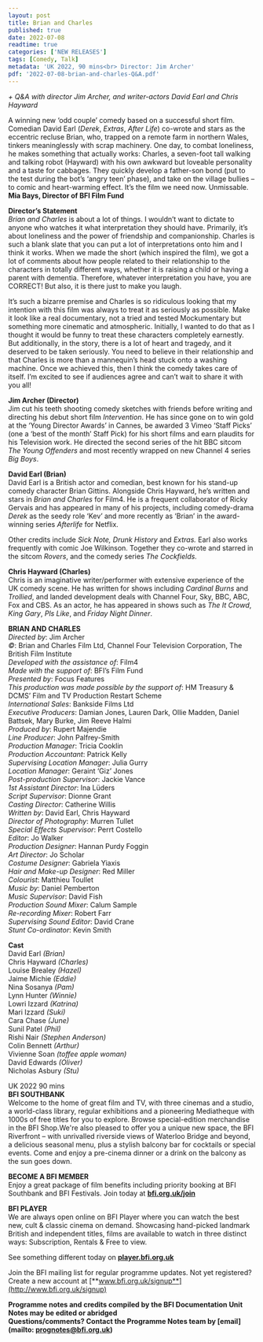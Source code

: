 ```yaml
---
layout: post
title: Brian and Charles
published: true
date: 2022-07-08
readtime: true
categories: ['NEW RELEASES']
tags: [Comedy, Talk]
metadata: 'UK 2022, 90 mins<br> Director: Jim Archer'
pdf: '2022-07-08-brian-and-charles-Q&A.pdf'
---
```


_+ Q&A with director Jim Archer, and writer-actors David Earl and Chris Hayward_

A winning new ‘odd couple’ comedy based on a successful short film. Comedian David Earl (_Derek_, _Extras_, _After Life_) co-wrote and stars as the eccentric recluse Brian, who, trapped on a remote farm in northern Wales, tinkers meaninglessly with scrap machinery. One day, to combat loneliness, he makes something that actually works: Charles, a seven-foot tall walking and talking robot (Hayward) with his own awkward but loveable personality and a taste for cabbages. They quickly develop a father-son bond (put to the test during the bot’s ‘angry teen’ phase), and take on the village bullies – to comic and heart-warming effect. It’s the film we need now. Unmissable.  
**Mia Bays, Director of BFI Film Fund**  

**Director’s Statement**  
_Brian and Charles_ is about a lot of things. I wouldn’t want to dictate to anyone who watches it what interpretation they should have. Primarily, it’s about loneliness and the power of friendship and companionship. Charles is such a blank slate that you can put a lot of interpretations onto him and I think it works. When we made the short (which inspired the film), we got a lot of comments about how people related to their relationship to the characters in totally different ways, whether it is raising a child or having a parent with dementia. Therefore, whatever interpretation you have, you are CORRECT! But also, it is there just to make you laugh.

It’s such a bizarre premise and Charles is so ridiculous looking that my intention with this film was always to treat it as seriously as possible. Make it look like a real documentary, not a tried and tested Mockumentary but something more cinematic and atmospheric. Initially, I wanted to do that as I thought it would be funny to treat these characters completely earnestly. But additionally, in the story, there is a lot of heart and tragedy, and it deserved to be taken seriously. You need to believe in their relationship and that Charles is more than a mannequin’s head stuck onto a washing machine. Once we achieved this, then I think the comedy takes care of itself. I’m excited to see if audiences agree and can’t wait to share it with you all!  

**Jim Archer (Director)**  
Jim cut his teeth shooting comedy sketches with friends before writing and directing his debut short film _Intervention_. He has since gone on to win gold at the ‘Young Director Awards’ in Cannes, be awarded 3 Vimeo ‘Staff Picks’ (one a ‘best of the month’ Staff Pick) for his short films and earn plaudits for his Television work. He directed the second series of the hit BBC sitcom  _The Young Offenders_ and most recently wrapped on new Channel 4 series  _Big Boys_.  

**David Earl (Brian)**  
David Earl is a British actor and comedian, best known for his stand-up comedy character Brian Gittins. Alongside Chris Hayward, he’s written and stars in _Brian and Charles_ for Film4. He is a frequent collaborator of Ricky Gervais and has appeared in many of his projects, including comedy-drama _Derek_ as the seedy role ‘Kev’ and more recently as ‘Brian’ in the award-winning series _Afterlife_ for Netflix.

Other credits include _Sick Note, Drunk History_ and _Extras._ Earl also works frequently with comic Joe Wilkinson. Together they co-wrote and starred in the sitcom _Rovers_, and the comedy series _The Cockfields._

**Chris Hayward (Charles)**  
Chris is an imaginative writer/performer with extensive experience of the UK comedy scene. He has written for shows including _Cardinal Burns_ and _Trollied_, and landed development deals with Channel Four, Sky, BBC, ABC, Fox and CBS. As an actor, he has appeared in shows such as _The It Crowd_, _King Gary_, _Pls Like_, and _Friday Night Dinner_.  

**BRIAN AND CHARLES**  
_Directed by_: Jim Archer  
_©_: Brian and Charles Film Ltd, Channel Four Television Corporation, The British Film Institute  
_Developed with the assistance of_: Film4  
_Made with the support of_: BFI’s Film Fund  
_Presented by_: Focus Features  
_This production was made possible by the support of_: HM Treasury & DCMS’ Film and TV Production Restart Scheme  
_International Sales_: Bankside Films Ltd  
_Executive Producers_: Damian Jones, Lauren Dark, Ollie Madden, Daniel Battsek, Mary Burke, Jim Reeve Halmi  
_Produced by_: Rupert Majendie  
_Line Producer_: John Palfrey-Smith  
_Production Manager_: Tricia Cooklin  
_Production Accountant_: Patrick Kelly  
_Supervising Location Manager_: Julia Gurry  
_Location Manager_: Geraint ‘Giz’ Jones  
_Post-production Supervisor_: Jackie Vance  
_1st Assistant Director_: Ina Lüders  
_Script Supervisor_: Dionne Grant  
_Casting Director_: Catherine Willis  
_Written by_: David Earl, Chris Hayward  
_Director of Photography_: Murren Tullet  
_Special Effects Supervisor_: Perrt Costello  
_Editor_: Jo Walker  
_Production Designer_: Hannan Purdy Foggin  
_Art Director_: Jo Scholar  
_Costume Designer_: Gabriela Yiaxis  
_Hair and Make-up Designer_: Red Miller  
_Colourist_: Matthieu Toullet  
_Music by_: Daniel Pemberton  
_Music Supervisor_: David Fish  
_Production Sound Mixer_: Calum Sample  
_Re-recording Mixer_: Robert Farr  
_Supervising Sound Editor_: David Crane  
_Stunt Co-ordinator_: Kevin Smith  

**Cast**  
David Earl _(Brian)_  
Chris Hayward _(Charles)_  
Louise Brealey _(Hazel)_  
Jaime Michie _(Eddie)_  
Nina Sosanya _(Pam)_  
Lynn Hunter _(Winnie)_  
Lowri Izzard _(Katrina)_  
Mari Izzard _(Suki)_  
Cara Chase _(June)_  
Sunil Patel _(Phil)_  
Rishi Nair _(Stephen Anderson)_  
Colin Bennett _(Arthur)_  
Vivienne Soan _(toffee apple woman)_  
David Edwards _(Oliver)_  
Nicholas Asbury _(Stu)_

UK 2022
90 mins
<br>
**BFI SOUTHBANK**  
Welcome to the home of great film and TV, with three cinemas and a studio, a world-class library, regular exhibitions and a pioneering Mediatheque with 1000s of free titles for you to explore. Browse special-edition merchandise in the BFI Shop.We&#39;re also pleased to offer you a unique new space, the BFI Riverfront – with unrivalled riverside views of Waterloo Bridge and beyond, a delicious seasonal menu, plus a stylish balcony bar for cocktails or special events. Come and enjoy a pre-cinema dinner or a drink on the balcony as the sun goes down.  

**BECOME A BFI MEMBER**  
Enjoy a great package of film benefits including priority booking at BFI Southbank and BFI Festivals. Join today at [**bfi.org.uk/join**](http://www.bfi.org.uk/join)  

**BFI PLAYER**  
 We are always open online on BFI Player where you can watch the best new, cult &amp; classic cinema on demand. Showcasing hand-picked landmark British and independent titles, films are available to watch in three distinct ways: Subscription, Rentals &amp; Free to view.  

See something different today on [**player.bfi.org.uk**](https://player.bfi.org.uk)  

Join the BFI mailing list for regular programme updates. Not yet registered? Create a new account at [**www.bfi.org.uk/signup**](http://www.bfi.org.uk/signup)

**Programme notes and credits compiled by the BFI Documentation Unit  
Notes may be edited or abridged  
Questions/comments? Contact the Programme Notes team by [email](mailto: prognotes@bfi.org.uk)**
